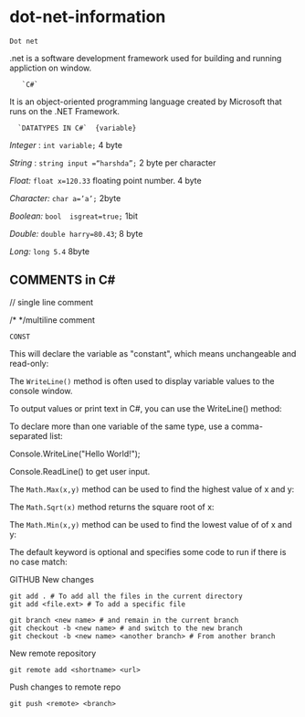 # dot-net-information

`Dot net`  

 .net is a software development framework used for building and running appliction on window. 

       `C#` 

It is an object-oriented programming language created by Microsoft that runs on the .NET Framework. 

 
      `DATATYPES IN C#`  {variable} 

*Integer* : 
``int variable;``
4 byte 

*String* : 
``string input =“harshda”;`` 
2 byte per character 

*Float:*
``float x=120.33``
floating point number. 4 byte 

*Character:* 
``char a=’a’;`` 
2byte 

*Boolean:* 
``bool  isgreat=true;`` 
1bit 

*Double:* 
``double harry=80.43``;
8 byte 

*Long:* 
``long 5.4``
8byte 

 
## COMMENTS  in C#

// single line comment

/* */multiline comment

 
``CONST`` 

This will declare the variable as "constant", which means unchangeable and read-only: 

The `WriteLine()` method is often used to display variable values to the console window. 

 

To output values or print text in C#, you can use the WriteLine() method: 

To declare more than one variable of the same type, use a comma-separated list: 

Console.WriteLine("Hello World!"); 

Console.ReadLine() to get user input. 

The `Math.Max(x,y)` method can be used to find the highest value of x and y:

The `Math.Sqrt(x)` method returns the square root of x:

The `Math.Min(x,y)` method can be used to find the lowest value of of x and y:

The default keyword is optional and specifies some code to run if there is no case match:








GITHUB 
New changes

```
git add . # To add all the files in the current directory
git add <file.ext> # To add a specific file
```

```
git branch <new name> # and remain in the current branch
git checkout -b <new name> # and switch to the new branch
git checkout -b <new name> <another branch> # From another branch
```

New remote repository

```
git remote add <shortname> <url>
```

Push changes to remote repo

```
git push <remote> <branch>
```
